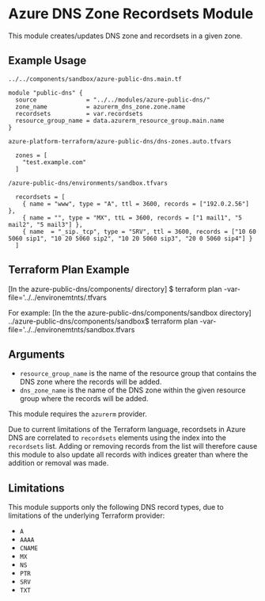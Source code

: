 # Azure DNS Zone Recordsets Module

This module creates/updates DNS zone and recordsets in a given zone.

## Example Usage

`../../components/sandbox/azure-public-dns.main.tf`
```hcl
module "public-dns" {
  source              = "../../modules/azure-public-dns/"
  zone_name           = azurerm_dns_zone.zone.name
  recordsets          = var.recordsets
  resource_group_name = data.azurerm_resource_group.main.name
}
```

`azure-platform-terraform/azure-public-dns/dns-zones.auto.tfvars`
```hcl
  zones = [
    "test.example.com"
  ]
```

`/azure-public-dns/environments/sandbox.tfvars`
```hcl
  recordsets = [
    { name = "www", type = "A", ttl = 3600, records = ["192.0.2.56"] },
    { name = "", type = "MX", ttL = 3600, records = ["1 mail1", "5 mail2", "5 mail3"] },
    { name  = "_sip._tcp", type = "SRV", ttl = 3600, records = ["10 60 5060 sip1", "10 20 5060 sip2", "10 20 5060 sip3", "20 0 5060 sip4"] }
  ]
```

## Terraform Plan Example
[In the azure-public-dns/components/<environment-name> directory]
$ terraform plan -var-file='../../environemtnts/<environment-name>.tfvars

For example:
[In the the azure-public-dns/components/sandbox directory]
../azure-public-dns/components/sandbox$  terraform plan -var-file='../../environemtnts/sandbox.tfvars

## Arguments
- `resource_group_name` is the name of the resource group that contains the
  DNS zone where the records will be added.
- `dns_zone_name` is the name of the DNS zone within the given resource group
  where the records will be added.

This module requires the `azurerm` provider.

Due to current limitations of the Terraform language, recordsets in Azure DNS
are correlated to `recordsets` elements using the index into the `recordsets`
list. Adding or removing records from the list will therefore cause this
module to also update all records with indices greater than where the
addition or removal was made.

## Limitations

This module supports only the following DNS record types, due to limitations
of the underlying Terraform provider:

- `A`
- `AAAA`
- `CNAME`
- `MX`
- `NS`
- `PTR`
- `SRV`
- `TXT`
